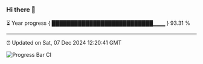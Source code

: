 ### Hi there 👋

⏳ Year progress { ███████████████████████████▁▁▁ } 93.31 %

---

⏰ Updated on Sat, 07 Dec 2024 12:20:41 GMT

![Progress Bar CI](https://github.com/code-lakshay/GitHub-Actions-Demo/workflows/Progress%20Bar%20CI/badge.svg)
